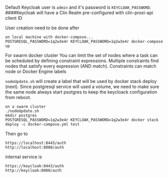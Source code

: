 Default Keycloak user is `admin` and it's password is `KEYCLOAK_PASSWORD`.
####Keycloak will have a Clin Realm pre-configured with clin-proxi-api client ID 

User creation need to be done after
```
on local machine with docker-compose...
POSTGRESQL_PASSWORD=1q2w3e4r KEYCLOAK_PASSWORD=1q2w3e4r docker-compose up
```
For swarm docker cluster 
You can limit the set of nodes where a task can be scheduled by defining constraint expressions. Multiple constraints find nodes that satisfy every expression (AND match). Constraints can match node or Docker Engine labels

```nodeUpdate.sh``` will create a label that will be used by docker stack deploy (next).
Since postgresql service will used a volume, we need to make sure the same node always start psotgres to keep the keycloack configuration from reboot.

```
on a swarm cluster
./nodeUpdate.sh
mkdir postgres
POSTGRESQL_PASSWORD=1q2w3e4r KEYCLOAK_PASSWORD=1q2w3e4r docker stack deploy -c docker-compose.yml test
```

Then go to 
```
https://localhost:8443/auth
http://localhost:8080/auth
```
internal service is
```
https://keycloak:8443/auth
http://keycloak:8080/auth
```
